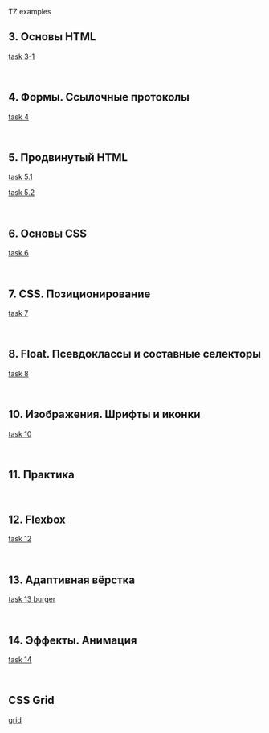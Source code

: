 TZ examples
<br>
<h2>3. Основы HTML</h2>
<p><a href="https://github.com/vladeismont/adukarSpring/tree/main/task3-1">task 3-1</a></p>
<br>
<h2>4. Формы. Ссылочные протоколы</h2>
<p><a href="https://github.com/vladeismont/adukarSpring/tree/main/task4">task 4</a></p>
<br>
<h2>5. Продвинутый HTML</h2>
<p><a href="https://github.com/vladeismont/adukarSpring/tree/main/task5.1">task 5.1</a></p>
<p><a href="https://github.com/vladeismont/adukarSpring/tree/main/task%205.2">task 5.2</a></p>
<br>
<h2>6. Основы CSS</h2>
<p><a href="https://github.com/vladeismont/adukarSpring/tree/main/task6">task 6</a></p>
<br>
<h2>7. CSS. Позиционирование</h2>
<p><a href="https://github.com/vladeismont/adukarSpring/tree/main/task7">task 7</a></p>
<br>
<h2>8. Float. Псевдоклассы и составные селекторы</h2>
<p><a href="https://github.com/vladeismont/adukarSpring/tree/main/task8">task 8</a></p>
<br>
<h2>10. Изображения. Шрифты и иконки</h2>
<p><a href="https://github.com/vladeismont/adukarSpring/tree/main/task10">task 10</a></p>
<br>
<h2>11. Практика</h2>
<br>
<h2>12. Flexbox</h2>
<p><a href="https://github.com/vladeismont/adukarSpring/tree/main/task12">task 12</a></p>
<br>
<h2>13. Адаптивная вёрстка</h2>
<p><a href="https://github.com/vladeismont/adukarSpring/tree/main/task13">task 13 burger</a></p>
<br>
<h2>14. Эффекты. Анимация</h2>
<p><a href="https://github.com/vladeismont/adukarSpring/tree/main/task14">task 14</a></p>
<br>
<h2>CSS Grid</h2>
<p><a href="https://github.com/vladeismont/adukarSpring/tree/main/grid">grid</a></p>
<br>
